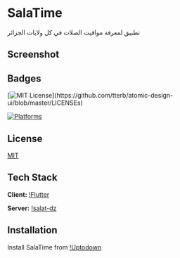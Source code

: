 # SalaTime

تطبيق لمعرفة مواقيت الصلات في كل ولايات الجزائر

## Screenshot



## Badges


[![MIT License](https://img.shields.io/apm/l/atomic-design-ui.svg?)](https://github.com/tterb/atomic-design-ui/blob/master/LICENSEs)

[![Platforms](https://img.shields.io/badge/Platforms-Android%20IOS%20WEB-blue)](https://hammiddi.me/)
## License

[MIT](https://choosealicense.com/licenses/mit/)

  
## Tech Stack

**Client:** [!Flutter](https://github.com/flutter/flutter)

**Server:** [!salat-dz](https://github.com/mohammedi-haroune/salat-dz)
  
## Installation 

Install SalaTime from [!Uptodown](https://salatime.hammiddi.me/)

